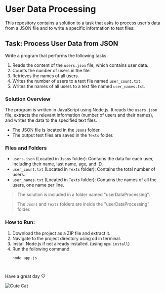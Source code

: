 # User Data Processing

This repository contains a solution to a task that asks to process user's data from a JSON file and to write a specific information to text files:

## Task: Process User Data from JSON
Write a program that performs the following tasks:

1. Reads the content of the `users.json` file, which contains user data.
2. Counts the number of users in the file.
3. Retrieves the names of all users.
4. Writes the number of users to a text file named `user_count.txt`.
5. Writes the names of all users to a text file named `user_names.txt`.

### Solution Overview

The program is written in JavaScript using Node.js. It reads the `users.json` file, extracts the relevant information (number of users and their names), and writes the data to the specified text files.

- The JSON file is located in the `Jsons` folder.
- The output text files are saved in the `Texts` folder.
  
### Files and Folders

- `users.json` (Located in `Jsons` folder): Contains the data for each user, including their name, last name, age, and ID.
- `user_count.txt` (Located in `Texts` folder): Contains the total number of users.
- `user_names.txt` (Located in `Texts` folder): Contains the names of all the users, one name per line.

> The solution is included in a folder named "userDataProcessing".

> The `Jsons` and `Texts` folders are inside the "userDataProcessing" folder.

### How to Run:
1. Download the project as a ZIP file and extract it.
2. Navigate to the project directory using cd in terminal.
3. Install Node.js if not already installed.
(using `npm install`)
4. Run the following command:
   ```bash
   node app.js




Have a great day ♡


![Cute Cat](https://github.com/user-attachments/assets/3e1c626b-fecd-45b1-93ca-a704dc2722a5)

